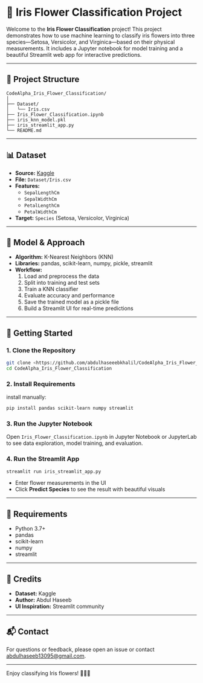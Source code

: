 # 🌸 Iris Flower Classification Project

Welcome to the **Iris Flower Classification** project! This project demonstrates how to use machine learning to classify iris flowers into three species—Setosa, Versicolor, and Virginica—based on their physical measurements. It includes a Jupyter notebook for model training and a beautiful Streamlit web app for interactive predictions.

---

## 📂 Project Structure

```
CodeAlpha_Iris_Flower_Classification/
│
├── Dataset/
│   └── Iris.csv
├── Iris_Flower_Classification.ipynb
├── iris_knn_model.pkl
├── iris_streamlit_app.py
└── README.md
```

---

## 📊 Dataset
- **Source:** [Kaggle](https://www.kaggle.com/datasets/uciml/iris)
- **File:** `Dataset/Iris.csv`
- **Features:**
  - `SepalLengthCm`
  - `SepalWidthCm`
  - `PetalLengthCm`
  - `PetalWidthCm`
- **Target:** `Species` (Setosa, Versicolor, Virginica)

---

## 🤖 Model & Approach
- **Algorithm:** K-Nearest Neighbors (KNN)
- **Libraries:** pandas, scikit-learn, numpy, pickle, streamlit
- **Workflow:**
  1. Load and preprocess the data
  2. Split into training and test sets
  3. Train a KNN classifier
  4. Evaluate accuracy and performance
  5. Save the trained model as a pickle file
  6. Build a Streamlit UI for real-time predictions

---

## 🚀 Getting Started

### 1. **Clone the Repository**
```bash
git clone <https://github.com/abdulhaseeebkhalil/CodeAlpha_Iris_Flower_Classification>
cd CodeAlpha_Iris_Flower_Classification
```

### 2. **Install Requirements**
install manually:
```bash
pip install pandas scikit-learn numpy streamlit
```

### 3. **Run the Jupyter Notebook**
Open `Iris_Flower_Classification.ipynb` in Jupyter Notebook or JupyterLab to see data exploration, model training, and evaluation.

### 4. **Run the Streamlit App**
```bash
streamlit run iris_streamlit_app.py
```
- Enter flower measurements in the UI
- Click **Predict Species** to see the result with beautiful visuals

---

## 📝 Requirements
- Python 3.7+
- pandas
- scikit-learn
- numpy
- streamlit

---

## 🙏 Credits
- **Dataset:** Kaggle
- **Author:** Abdul Haseeb
- **UI Inspiration:** Streamlit community

---

## 📬 Contact
For questions or feedback, please open an issue or contact [abdulhaseeb13095@gmail.com](mailto:abdulhaseeb13095@gmail.com).

---

Enjoy classifying Iris flowers! 🌸🌱🌷